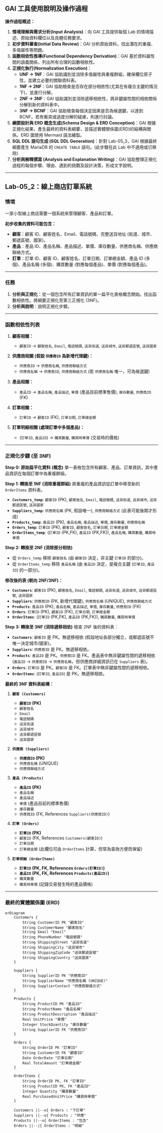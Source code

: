## GAI 工具使用說明及操作過程

**操作過程概述：**

1.  **情境理解與需求分析(Input Analysis)**：向 GAI 工具提供每個 Lab 的情境描述、原始資料欄位以及具體任務要求。
2.  **初步資料審查(Initial Data Review)**：GAI 分析原始資料，找出潛在的重複、多值屬性等問題。
3.  **函數相依性推導(Functional Dependency Derivation)**：GAI 基於資料屬性間的語義關係，列出所有合理的函數相依性。
4.  **正規化執行(Normalization Execution)**：
    - **UNF -> 1NF**：GAI 協助識別並消除多值屬性與重複群組，確保欄位原子性，並建立必要的關聯資料表。
    - **1NF -> 2NF**：GAI 協助檢查是否存在部分相依性(尤其在有複合主鍵的情況下)，並進行分解。
    - **2NF -> 3NF**：GAI 協助識別並消除遞移相依性，將非鍵屬性間的相依關係分解到新的資料表中。
    - **3NF -> BCNF**：GAI 協助檢查每個決定因素是否為候選鍵，以達到 BCNF。若有衝突或過度分解的疑慮，則進行討論。
5.  **綱要設計與 ERD 概念生成(Schema Design & ERD Conception)**：GAI 根據正規化結果，產生最終的資料表綱要，並描述實體關係圖(ERD)的結構與關係。ERD 圖使用 Mermaid 語法繪製。
6.  **SQL DDL 語句生成 (SQL DDL Generation)**：針對 Lab-05_3，GAI 根據最終綱要產生 MariaDB 的 `CREATE TABLE` 語句。(此步驟在此 Lab 中不適用或已移除)
7.  **分析與解釋撰寫 (Analysis and Explanation Writing)**：GAI 協助整理正規化過程的每個步驟、理由、遇到的挑戰及設計決策，形成文字說明。

---

## Lab-05_2：線上商店訂單系統

### 情境

一家小型線上商店需要一個系統來管理顧客、產品和訂單。

**初步收集的資料可能包含：**

- **顧客**：顧客 ID、顧客姓名、Email、電話號碼、完整送貨地址 (街道、城市、郵遞區號、國家)。
- **產品**：產品 ID、產品名稱、產品描述、單價、庫存數量、供應商名稱、供應商聯絡方式。
- **訂單**：訂單 ID、顧客 ID、顧客姓名、訂單日期、訂單總金額、產品 ID (多個)、產品名稱 (多個)、購買數量 (對應每個產品)、單價 (對應每個產品)。

---

### 任務

1.  **分析與正規化**：從一個包含所有訂單資訊的單一扁平化表格概念開始。找出函數相依性。將綱要正規化至第三正規化 (3NF)。
2.  **分析與說明**：說明正規化步驟。

---

### 函數相依性列表

1.  **顧客相關：**

    - `顧客ID` → `顧客姓名`, `Email`, `電話號碼`, `送貨街道`, `送貨城市`, `送貨郵遞區號`, `送貨國家`

2.  **供應商相關 (假設 `供應商ID` 為新增代理鍵)：**

    - `供應商ID` → `供應商名稱`, `供應商聯絡方式`
    - `供應商名稱` → `供應商ID`, `供應商聯絡方式` (若 `供應商名稱` 唯一，可為候選鍵)

3.  **產品相關：**

    - `產品ID` → `產品名稱`, `產品描述`, `單價` (產品目前標準售價), `庫存數量`, `供應商ID` (FK)

4.  **訂單相關：**

    - `訂單ID` → `顧客ID` (FK), `訂單日期`, `訂單總金額`

5.  **訂單明細相關 (處理訂單中多個產品)：**

    - (`訂單ID`, `產品ID`) → `購買數量`, `購買時單價` (交易時的價格)

---

### 正規化步驟 (至 3NF)

**Step 0: 原始扁平化資料 (概念)**
單一表格包含所有顧客、產品、訂單資訊，其中產品資訊在每個訂單中為重複群組。

**Step 1: 轉換至 1NF (消除重複群組)**
將重複的產品資訊從訂單中移至新的 `OrderItems` 資料表。

- **`Customers_temp`**: `顧客ID` (PK), `顧客姓名`, `Email`, `電話號碼`, `送貨街道`, `送貨城市`, `送貨郵遞區號`, `送貨國家`
- **`Suppliers_temp`**: `供應商名稱` (PK, 假設唯一), `供應商聯絡方式` (此表可能後期才形成)
- **`Products_temp`**: `產品ID` (PK), `產品名稱`, `產品描述`, `單價`, `庫存數量`, `供應商名稱`
- **`Orders_temp`**: `訂單ID` (PK), `顧客ID`, `顧客姓名`, `訂單日期`, `訂單總金額`
- **`OrderItems_temp`**: (`訂單ID` (PK,FK), `產品ID` (PK,FK)), `產品名稱`, `購買數量`, `購買時單價`

**Step 2: 轉換至 2NF (消除部分相依)**

- 從 `Orders_temp` 移除 `顧客姓名` (由 `顧客ID` 決定，非主鍵 `訂單ID` 的部分)。
- 從 `OrderItems_temp` 移除 `產品名稱` (由 `產品ID` 決定，是複合主鍵 (`訂單ID`, `產品ID`) 的一部分)。

**修改後的表 (朝向 2NF/3NF)：**

- **`Customers`**: `顧客ID` (PK), `顧客姓名`, `Email`, `電話號碼`, `送貨街道`, `送貨城市`, `送貨郵遞區號`, `送貨國家`
- **`Suppliers`**: `供應商ID` (PK, 新增代理鍵), `供應商名稱` (UNIQUE), `供應商聯絡方式`
- **`Products`**: `產品ID` (PK), `產品名稱`, `產品描述`, `單價`, `庫存數量`, `供應商ID` (FK)
- **`Orders`**: `訂單ID` (PK), `顧客ID` (FK), `訂單日期`, `訂單總金額`
- **`OrderItems`**: (`訂單ID` (PK,FK), `產品ID` (PK,FK)), `購買數量`, `購買時單價`

**Step 3: 轉換至 3NF (消除遞移相依)**
檢查 2NF 後的資料表：

- **`Customers`**: `顧客ID` 是 PK。無遞移相依 (假設地址各部分獨立，或郵遞區號不唯一決定城市/國家)。
- **`Suppliers`**: `供應商ID` 是 PK。無遞移相依。
- **`Products`**: `產品ID` 是 PK。`供應商ID` 是 FK。產品表中無非鍵屬性間的遞移相依 (`產品ID` → `供應商ID` → `供應商名稱`，但供應商詳細資訊已在 `Suppliers` 表)。
- **`Orders`**: `訂單ID` 是 PK。`顧客ID` 是 FK。訂單表中無非鍵屬性間的遞移相依。
- **`OrderItems`**: (`訂單ID`, `產品ID`) 是 PK。無遞移相依。

**最終的 3NF 資料表結構：**

1.  **`顧客 (Customers)`**

    - **`顧客ID` (PK)**
    - `顧客姓名`
    - `Email`
    - `電話號碼`
    - `送貨街道`
    - `送貨城市`
    - `送貨郵遞區號`
    - `送貨國家`

2.  **`供應商 (Suppliers)`**

    - **`供應商ID` (PK)**
    - `供應商名稱` (UNIQUE)
    - `供應商聯絡方式`

3.  **`產品 (Products)`**

    - **`產品ID` (PK)**
    - `產品名稱`
    - `產品描述`
    - `單價` (產品目前的標準售價)
    - `庫存數量`
    - `供應商ID` (FK, References `Suppliers(供應商ID)`)

4.  **`訂單 (Orders)`**

    - **`訂單ID` (PK)**
    - `顧客ID` (FK, References `Customers(顧客ID)`)
    - `訂單日期`
    - `訂單總金額` (此欄位可由 `OrderItems` 計算，但常為查詢方便而保留)

5.  **`訂單明細 (OrderItems)`**

    - **`訂單ID` (PK, FK, References `Orders(訂單ID)`)**
    - **`產品ID` (PK, FK, References `Products(產品ID)`)**
    - `購買數量`
    - `購買時單價` (記錄交易發生時的產品價格)

---

### 最終的實體關係圖 (ERD)

```mermaid
erDiagram
    Customers {
        String CustomerID PK "顧客ID"
        String CustomerName "顧客姓名"
        String Email "Email"
        String PhoneNumber "電話號碼"
        String ShippingStreet "送貨街道"
        String ShippingCity "送貨城市"
        String ShippingZipCode "送貨郵遞區號"
        String ShippingCountry "送貨國家"
    }

    Suppliers {
        String SupplierID PK "供應商ID"
        String SupplierName "供應商名稱 (UNIQUE)"
        String SupplierContact "供應商聯絡方式"
    }

    Products {
        String ProductID PK "產品ID"
        String ProductName "產品名稱"
        String ProductDescription "產品描述"
        Real UnitPrice "單價"
        Integer StockQuantity "庫存數量"
        String SupplierID FK "供應商ID"
    }

    Orders {
        String OrderID PK "訂單ID"
        String CustomerID FK "顧客ID"
        Date OrderDate "訂單日期"
        Real TotalAmount "訂單總金額"
    }

    OrderItems {
        String OrderID PK, FK "訂單ID"
        String ProductID PK, FK "產品ID"
        Integer Quantity "購買數量"
        Real PurchasedUnitPrice "購買時單價"
    }

    Customers ||--o{ Orders : "下訂單"
    Suppliers ||--o{ Products : "供應"
    Products ||--o{ OrderItems : "包含"
    Orders ||--|{ OrderItems : "明細"
```
